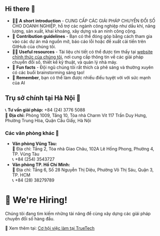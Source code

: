 ## Hi there 👋

- 🙋‍♀️ **A short introduction** - CUNG CẤP CÁC GIẢI PHÁP CHUYỂN ĐỔI SỐ CHO DOANH NGHIỆP, hỗ trợ các ngành công nghiệp như dầu khí, năng lượng, sản xuất, khai khoáng, xây dựng và an ninh công cộng.
- 🌈 **Contribution guidelines** - Bạn có thể đóng góp bằng cách tham gia vào các dự án mã nguồn mở, báo cáo lỗi hoặc đề xuất cải tiến trên GitHub của chúng tôi.
- 👩‍💻 **Useful resources** - Tài liệu chi tiết có thể được tìm thấy tại [website chính thức của chúng tôi](https://truetech.com.vn/), nơi cung cấp thông tin về các giải pháp chuyển đổi số, thiết kế kỹ thuật, và quản lý nhà máy.
- 🍿 **Fun facts** - Đội ngũ chúng tôi rất thích cà phê sáng và thường xuyên có các buổi brainstorming sáng tạo!
- 🧙 **Remember**, bạn có thể làm được nhiều điều tuyệt vời với sức mạnh của AI

## Trụ sở chính tại Hà Nội 🏢
📞 **Tư vấn giải pháp:** +84 (24) 3776 5088  
📍 **Địa chỉ:** Phòng 1009, Tầng 10, Tòa nhà Charm Vit 117 Trần Duy Hưng, Phường Trung Hòa, Quận Cầu Giấy, Hà Nội

### Các văn phòng khác 📍
- **Văn phòng Vũng Tàu:**  
  📍 Địa chỉ: Tầng 2, Tòa nhà Giao Châu, 102A Lê Hồng Phong, Phường 4, TP. Vũng Tàu  
  📞 +84 (254) 3543727
- **Văn phòng TP. Hồ Chí Minh:**  
  📍 Địa chỉ: Tầng 6, Số 28 Nguyễn Thị Diệu, Phường Võ Thị Sáu, Quận 3, TP. HCM  
  📞 +84 (28) 38279789

# 🚀 We're Hiring!
Chúng tôi đang tìm kiếm những tài năng để cùng xây dựng các giải pháp chuyển đổi số hàng đầu.

🔗 Xem thêm tại: [Cơ hội việc làm tại TrueTech](https://truetech.com.vn/job/java-software-developer-rd-dept-2/)

